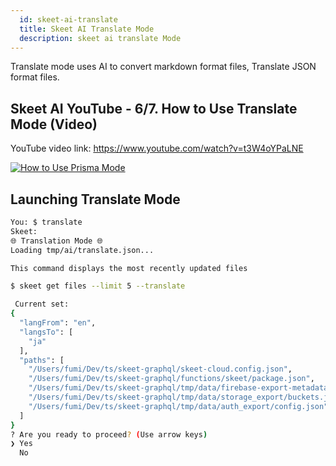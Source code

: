 ```yaml
---
  id: skeet-ai-translate
  title: Skeet AI Translate Mode
  description: skeet ai translate Mode
---
```


Translate mode uses AI to convert markdown format files,
Translate JSON format files.

## Skeet AI YouTube - 6/7. How to Use Translate Mode (Video)

YouTube video link: https://www.youtube.com/watch?v=t3W4oYPaLNE

[![How to Use Prisma Mode](https://storage.googleapis.com/skeet-assets/imgs/youtube/skeet-ai-translate-en-6.png)](https://www.youtube.com/watch?v=t3W4oYPaLNE)

## Launching Translate Mode

```bash
You: $ translate
Skeet:
🌐 Translation Mode 🌐
Loading tmp/ai/translate.json...

This command displays the most recently updated files

$ skeet get files --limit 5 --translate

 Current set:
{
  "langFrom": "en",
  "langsTo": [
    "ja"
  ],
  "paths": [
    "/Users/fumi/Dev/ts/skeet-graphql/skeet-cloud.config.json",
    "/Users/fumi/Dev/ts/skeet-graphql/functions/skeet/package.json",
    "/Users/fumi/Dev/ts/skeet-graphql/tmp/data/firebase-export-metadata.json",
    "/Users/fumi/Dev/ts/skeet-graphql/tmp/data/storage_export/buckets.json",
    "/Users/fumi/Dev/ts/skeet-graphql/tmp/data/auth_export/config.json"
  ]
}
? Are you ready to proceed? (Use arrow keys)
❯ Yes
  No
```
